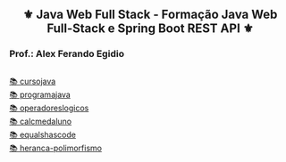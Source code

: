 <h2 align="center">⚜️ Java Web Full Stack - Formação Java Web Full-Stack e Spring Boot REST API ⚜️</h2>
<h3>Prof.: Alex Ferando Egidio</h3>

##

[📚 cursojava ](../JavaWebFullStack/cursojava/)<br>
[📚 programajava ](../JavaWebFullStack/programajava/)<br>
[📚 operadoreslogicos ](../JavaWebFullStack/operadoreslogicos/)<br>
[📚 calcmedaluno ](../JavaWebFullStack/calcmedaluno/)<br>
[📚 equalshascode ](../JavaWebFullStack/equalshascode/)<br>
[📚 heranca-polimorfismo ](../JavaWebFullStack/heranca-polimorfismo/)<br>
